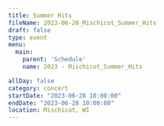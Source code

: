 ```yaml
---
title: Summer Hits
fileName: 2023-06-28_Mischicot_Summer_Hits
draft: false
type: event
menu: 
  main:
    parent: 'Schedule'
    name: 2023 - Mischicot_Summer_Hits

allDay: false
category: concert
startDate: "2023-06-28 10:00:00"
endDate: "2023-06-28 10:00:00"
location: Mischicot, WI
---
```

